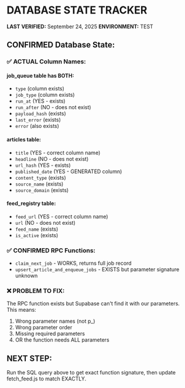 # DATABASE STATE TRACKER
**LAST VERIFIED:** September 24, 2025
**ENVIRONMENT:** TEST

## CONFIRMED Database State:

### ✅ ACTUAL Column Names:

#### job_queue table has BOTH:
- `type` (column exists)
- `job_type` (column exists)
- `run_at` (YES - exists)
- `run_after` (NO - does not exist)
- `payload_hash` (exists)
- `last_error` (exists)
- `error` (also exists)

#### articles table:
- `title` (YES - correct column name)
- `headline` (NO - does not exist)
- `url_hash` (YES - exists)
- `published_date` (YES - GENERATED column)
- `content_type` (exists)
- `source_name` (exists)
- `source_domain` (exists)

#### feed_registry table:
- `feed_url` (YES - correct column name)
- `url` (NO - does not exist)
- `feed_name` (exists)
- `is_active` (exists)

### ✅ CONFIRMED RPC Functions:
- `claim_next_job` - WORKS, returns full job record
- `upsert_article_and_enqueue_jobs` - EXISTS but parameter signature unknown

### ❌ PROBLEM TO FIX:
The RPC function exists but Supabase can't find it with our parameters. This means:
1. Wrong parameter names (not p_)
2. Wrong parameter order
3. Missing required parameters
4. OR the function needs ALL parameters

## NEXT STEP:
Run the SQL query above to get exact function signature, then update fetch_feed.js to match EXACTLY.
